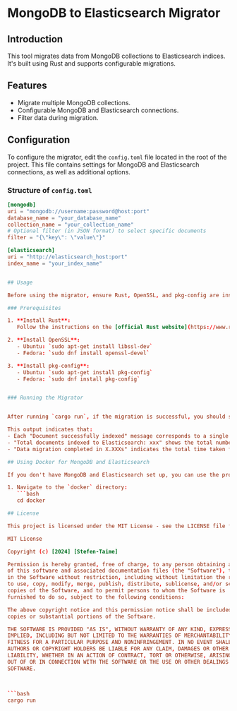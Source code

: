 # MongoDB to Elasticsearch Migrator

## Introduction
This tool migrates data from MongoDB collections to Elasticsearch indices. It's built using Rust and supports configurable migrations.

## Features
- Migrate multiple MongoDB collections.
- Configurable MongoDB and Elasticsearch connections.
- Filter data during migration.

## Configuration

To configure the migrator, edit the `config.toml` file located in the root of the project. This file contains settings for MongoDB and Elasticsearch connections, as well as additional options.

### Structure of `config.toml`

```toml
[mongodb]
uri = "mongodb://username:password@host:port"
database_name = "your_database_name"
collection_name = "your_collection_name"
# Optional filter (in JSON format) to select specific documents
filter = "{\"key\": \"value\"}"

[elasticsearch]
uri = "http://elasticsearch_host:port"
index_name = "your_index_name"


## Usage

Before using the migrator, ensure Rust, OpenSSL, and pkg-config are installed on your system.

### Prerequisites

1. **Install Rust**: 
   Follow the instructions on the [official Rust website](https://www.rust-lang.org/tools/install) to install Rust.

2. **Install OpenSSL**: 
   - Ubuntu: `sudo apt-get install libssl-dev`
   - Fedora: `sudo dnf install openssl-devel`

3. **Install pkg-config**:
   - Ubuntu: `sudo apt-get install pkg-config`
   - Fedora: `sudo dnf install pkg-config`


### Running the Migrator


After running `cargo run`, if the migration is successful, you should see output similar to the following:

This output indicates that:
- Each "Document successfully indexed" message corresponds to a single document that has been successfully transferred to Elasticsearch.
- "Total documents indexed to Elasticsearch: xxx" shows the total number of documents that were migrated.
- "Data migration completed in X.XXXs" indicates the total time taken for the migration process.

## Using Docker for MongoDB and Elasticsearch

If you don't have MongoDB and Elasticsearch set up, you can use the provided Docker configurations to start these services:

1. Navigate to the `docker` directory:
   ```bash
   cd docker

## License

This project is licensed under the MIT License - see the LICENSE file for details.

MIT License

Copyright (c) [2024] [Stefen-Taime]

Permission is hereby granted, free of charge, to any person obtaining a copy
of this software and associated documentation files (the "Software"), to deal
in the Software without restriction, including without limitation the rights
to use, copy, modify, merge, publish, distribute, sublicense, and/or sell
copies of the Software, and to permit persons to whom the Software is
furnished to do so, subject to the following conditions:

The above copyright notice and this permission notice shall be included in all
copies or substantial portions of the Software.

THE SOFTWARE IS PROVIDED "AS IS", WITHOUT WARRANTY OF ANY KIND, EXPRESS OR
IMPLIED, INCLUDING BUT NOT LIMITED TO THE WARRANTIES OF MERCHANTABILITY,
FITNESS FOR A PARTICULAR PURPOSE AND NONINFRINGEMENT. IN NO EVENT SHALL THE
AUTHORS OR COPYRIGHT HOLDERS BE LIABLE FOR ANY CLAIM, DAMAGES OR OTHER
LIABILITY, WHETHER IN AN ACTION OF CONTRACT, TORT OR OTHERWISE, ARISING FROM,
OUT OF OR IN CONNECTION WITH THE SOFTWARE OR THE USE OR OTHER DEALINGS IN THE
SOFTWARE.



```bash
cargo run



